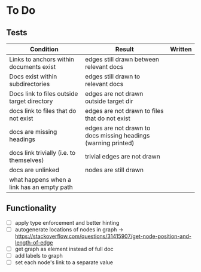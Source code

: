 # To Do

## Tests
| Condition                                   | Result                                                         | Written |
| ------------------------------------------- | -------------------------------------------------------------- | ------- |
| Links to anchors within documents exist     | edges still drawn between relevant docs                        |         |
| Docs exist within subdirectories            | edges still drawn to relevant docs                             |         |
| Docs link to files outside target directory | edges are not drawn outside target dir                         |         |
| docs link to files that do not exist        | edges are not drawn to files that do not exist                 |         |
| docs are missing headings                   | edges are not drawn to docs missing headings (warning printed) |         |
| docs link trivially (i.e. to themselves)    | trivial edges are not drawn                                    |         |
| docs are unlinked                           | nodes are still drawn                                          |         |
| what happens when a link has an empty path |                                                                |         |

## Functionality
- [ ] apply type enforcement and better hinting
- [ ] autogenerate locations of nodes in graph -> https://stackoverflow.com/questions/31415907/get-node-position-and-length-of-edge
- [ ] get graph as element instead of full doc
- [ ] add labels to graph
- [ ] set each node's link to a separate value